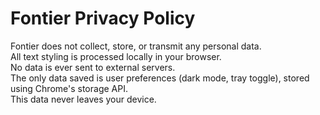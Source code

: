 # Fontier Privacy Policy

Fontier does not collect, store, or transmit any personal data.  
All text styling is processed locally in your browser.  
No data is ever sent to external servers.  
The only data saved is user preferences (dark mode, tray toggle), stored using Chrome's storage API.  
This data never leaves your device.
